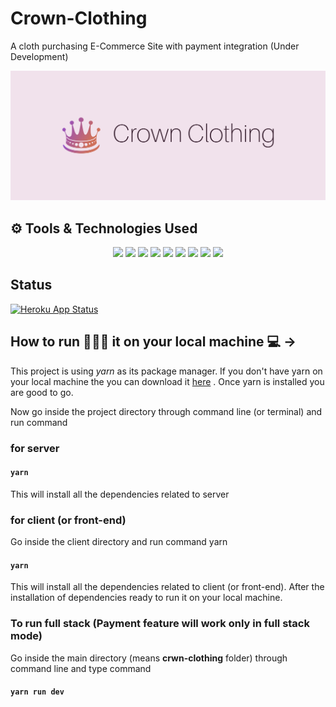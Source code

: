 # Crown-Clothing 

A cloth purchasing E-Commerce Site with payment integration (Under Development)

![Cover](https://github.com/Ashutosh00710/crwn-clothing/blob/master/client/src/assets/cover.png)

## ⚙ Tools & Technologies Used

<p align="center">

<img src="https://img.shields.io/badge/javascript%20-%23323330.svg?&style=for-the-badge&logo=javascript&logoColor=%23F7DF1E">
<img src="https://img.shields.io/badge/Styled%20Components-informational?style=for-the-badge&logo=styled-components&logoColor=white&color=DB7093">
<img src="https://img.shields.io/badge/react%20-%2320232a.svg?&style=for-the-badge&logo=react&logoColor=%2361DAFB">
<img src="https://img.shields.io/badge/redux%20-%23593d88.svg?&style=for-the-badge&logo=redux&logoColor=white">
<img src="https://img.shields.io/badge/node.js%20-%2343853D.svg?&style=for-the-badge&logo=node.js&logoColor=white">
<img src="https://img.shields.io/badge/firebase%20-%23039BE5.svg?&style=for-the-badge&logo=firebase">
<img src="https://img.shields.io/badge/-Yarn-informational?style=for-the-badge&logo=yarn&logoColor=white&color=2C8EBB">
<img src="https://img.shields.io/badge/Payment%20Integration-Stripe?style=for-the-badge&logo=stripe&logoColor=white&color=008CDD">
<img src="https://img.shields.io/badge/heroku%20-%23430098.svg?&style=for-the-badge&logo=heroku&logoColor=white">

</p>

## Status

[![Heroku App Status](http://heroku-shields.herokuapp.com/crownn-clothing-ltd-live)](https://crownn-clothing-ltd-live.herokuapp.com)

## How to run 🏃🏻‍♂️ it on your local machine 💻 ->

This project is using _yarn_ as its package manager. If you don't have yarn on your local machine the you can download it [here](https://classic.yarnpkg.com/en/docs/install#windows-stable) . Once yarn is installed you are good to go.

Now go inside the project directory through command line (or terminal) and run command

### for server

#### `yarn`

This will install all the dependencies related to server

### for client (or front-end)

Go inside the client directory and run command yarn

#### `yarn`

This will install all the dependencies related to client (or front-end).
After the installation of dependencies ready to run it on your local machine.

### To run full stack (Payment feature will work only in full stack mode)

Go inside the main directory (means <b>crwn-clothing</b> folder) through command line and type command

#### `yarn run dev`
